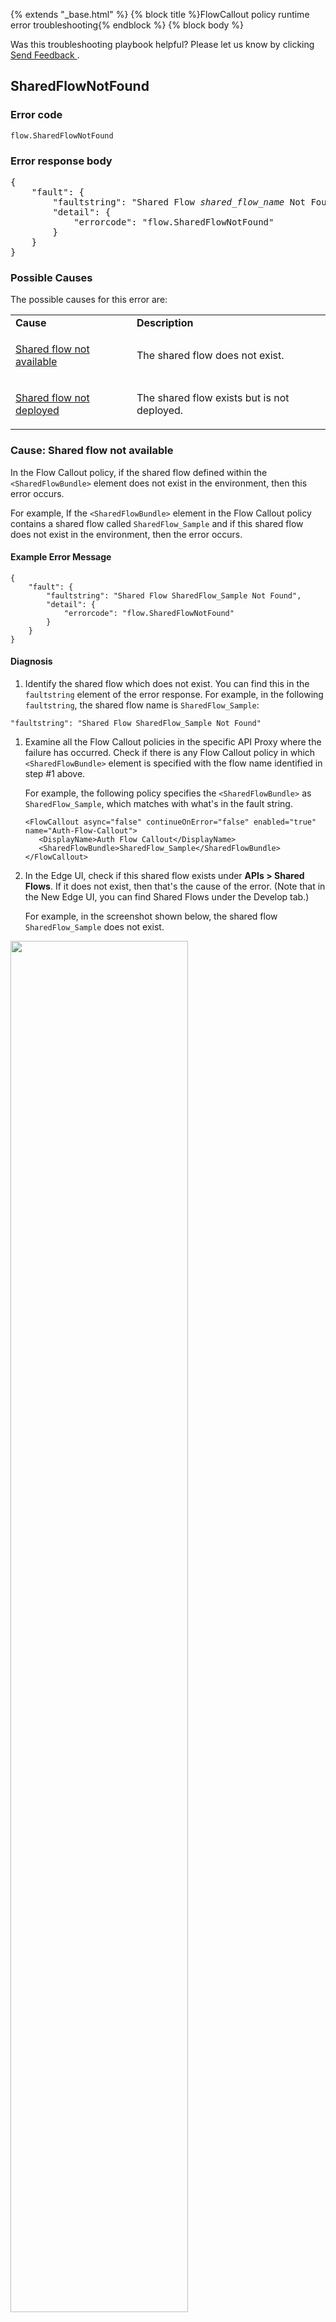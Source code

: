 {% extends "_base.html" %} {% block title %}FlowCallout policy runtime error troubleshooting{% endblock %} {% block body %}

<aside class="note">Was this troubleshooting playbook helpful? Please let us know
  by clicking <a href="" class="google-feedback"
   data-p="1636213" data-b="docsite" data-context="troubleshooting-feedback">
  Send Feedback 
</a>.</aside>

## SharedFlowNotFound


### Error code


```
flow.SharedFlowNotFound
```



### Error response body


<pre>
{
    "fault": {
        "faultstring": "Shared Flow <var>shared_flow_name</var> Not Found",
        "detail": {
            "errorcode": "flow.SharedFlowNotFound"
        }
    }
}
</pre>



### Possible Causes

The possible causes for this error are:


<table>
  <tr>
   <td><strong>Cause</strong>
   </td>
   <td><strong>Description</strong>
   </td>
  </tr>
  <tr>
   <td>

<a href="#cause_shared_flow_not_available">Shared flow not available</a>
   </td>
   <td>The shared flow does not exist.
   </td>
  </tr>
  <tr>
   <td>

<a href="#cause_shared_flow_not_deployed">Shared flow not deployed</a>
   </td>
   <td>The shared flow exists but is not deployed.
   </td>
  </tr>
</table>



### Cause: Shared flow not available

In the Flow Callout policy, if the shared flow defined within the `<SharedFlowBundle>` element does not exist in the environment, then this error occurs.

For example, If the `<SharedFlowBundle>` element in the Flow Callout policy contains a shared flow called `SharedFlow_Sample` and if this shared flow does not exist in the environment, then the error occurs.


#### Example Error Message


```
{
    "fault": {
        "faultstring": "Shared Flow SharedFlow_Sample Not Found",
        "detail": {
            "errorcode": "flow.SharedFlowNotFound"
        }
    }
}
```

#### Diagnosis


1.  Identify the shared flow which does not exist. You can find this in the `faultstring` element of the error response. For example, in the following `faultstring`, the shared flow name is `SharedFlow_Sample`:

  `"faultstring": "Shared Flow SharedFlow_Sample Not Found"`


1.  Examine all the Flow Callout policies in the specific API Proxy where the failure has occurred. Check if there is any Flow Callout policy in which `<SharedFlowBundle>` element is specified with the flow name identified in step #1 above. 

    For example, the following policy specifies the `<SharedFlowBundle>` as `SharedFlow_Sample`, which matches with what's in the fault string.

    ```
    <FlowCallout async="false" continueOnError="false" enabled="true" name="Auth-Flow-Callout">
       <DisplayName>Auth Flow Callout</DisplayName>
       <SharedFlowBundle>SharedFlow_Sample</SharedFlowBundle>
    </FlowCallout>
    ```


1.  In the Edge UI, check if this shared flow exists under **APIs > Shared Flows**. If it does not exist, then that's the cause of the error. (Note that in the New Edge UI, you can find Shared Flows under the Develop tab.)

    For example, in the screenshot shown below, the shared flow `SharedFlow_Sample` does not exist.


  <img alt="" src="/api-platform/images/flowcallout-runtime-error-3.png" width="75%">



  Because this shared flow does not exist, you receive the error code:


  ```
  flow.SharedFlowNotFound
  ```


#### Resolution

Ensure that the shared flow specified in the `<SharedFlowBundle>` element in the Flow Callout policy, exists and deployed in the specific environment in which the API request is executed.

You could choose one of the following ways to address the issue:



1.  Create a shared flow called `SharedFlow_Sample` as shown below and deploy it the test environment as shown below: 


  <img alt="" src="/api-platform/images/flowcallout-runtime-error-2.png" width="75%">
  


1.  Use an already existing Shared Flow that is deployed in the test environment in the Flow Callout policy.  For example, you could specify **SharedFlow_demo** in the Flow Callout policy.

  ```
  <FlowCallout async="false" continueOnError="false" enabled="true" name="Auth-Flow-Callout">
    <DisplayName>Auth Flow Callout</DisplayName>
    <SharedFlowBundle>SharedFlow_demo</SharedFlowBundle>
  </FlowCallout>
  ```

  If you make an API call to the test environment, you will no longer see the
error, because the Flow Callout is deployed to the test environment as well.


### Cause: Shared flow not deployed

If the shared flow specified in the `<SharedFlowBundle>` element of the Flow Callout policy, is not deployed, then this error occurs.

For example, If the `<SharedFlowBundle>` element in the Flow Callout policy contains a shared flow called `SharedFlow_example` which is not deployed in the specific environment in which the API request is made, then the error occurs.


#### Example Error Message


```
{
    "fault": {
        "faultstring": "Shared Flow Shared-Flow_example Not Found",
        "detail": {
            "errorcode": "flow.SharedFlowNotFound"
        }
    }
}
```



#### Diagnosis


1.  Identify the shared flow which is not deployed. You can find this in the `faultstring` element of the error response. For example, in the following `faultstring`, the shared flow name is `Shared-Flow_example`:

  `"faultstring": "Shared Flow Shared-Flow_example Not Found"`



1.  In the Edge UI, check if this shared flow is deployed.

  For example, you will notice in the below screenshot that the shared flow `SharedFlow_example` exists but` `is not deployed.


  <img alt="" src="/api-platform/images/flowcallout-runtime-error-1.png" width="75%">


  Since this shared flow is not deployed, you receive the error code: 


  ```
  flow.SharedFlowNotFound
  ```



#### Resolution

Ensure that the shared flow specified in the `<SharedFlowBundle>` element in the Flow Callout policy, exists and deployed in the specific environment in which the API request is executed.

To correct the above example, deploy the shared flow called `SharedFlow_example` in the test environment as shown below:


<img alt="" src="/api-platform/images/flowcallout-runtime-error-4.png" width="75%">


If you make an API call to the test environment, you will no longer see the
error, because the Flow Callout is deployed to the test environment as well.



{% endblock %}
